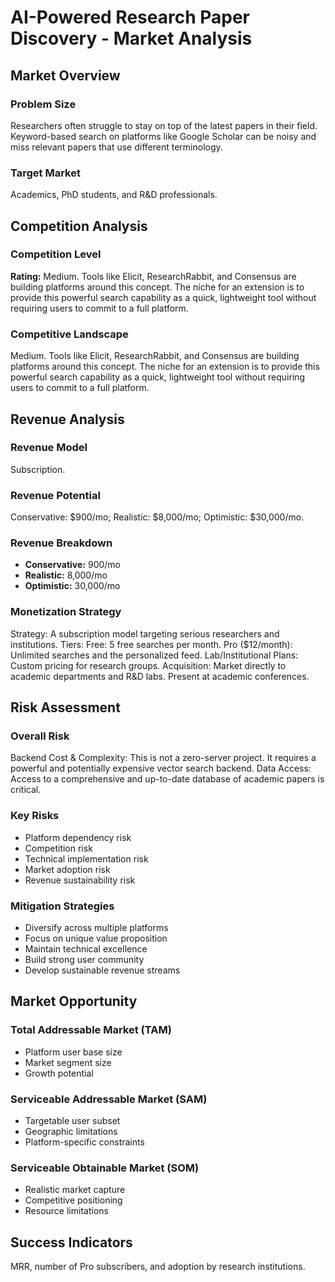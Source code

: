 # AI-Powered Research Paper Discovery - Market Analysis

## Market Overview

### Problem Size
Researchers often struggle to stay on top of the latest papers in their field. Keyword-based search on platforms like Google Scholar can be noisy and miss relevant papers that use different terminology.

### Target Market
Academics, PhD students, and R&D professionals.

## Competition Analysis

### Competition Level
**Rating:** Medium. Tools like Elicit, ResearchRabbit, and Consensus are building platforms around this concept. The niche for an extension is to provide this powerful search capability as a quick, lightweight tool without requiring users to commit to a full platform.

### Competitive Landscape
Medium. Tools like Elicit, ResearchRabbit, and Consensus are building platforms around this concept. The niche for an extension is to provide this powerful search capability as a quick, lightweight tool without requiring users to commit to a full platform.

## Revenue Analysis

### Revenue Model
Subscription.

### Revenue Potential
Conservative: $900/mo; Realistic: $8,000/mo; Optimistic: $30,000/mo.

### Revenue Breakdown
- **Conservative:** 900/mo
- **Realistic:** 8,000/mo
- **Optimistic:** 30,000/mo

### Monetization Strategy
Strategy: A subscription model targeting serious researchers and institutions. Tiers: Free: 5 free searches per month. Pro ($12/month): Unlimited searches and the personalized feed. Lab/Institutional Plans: Custom pricing for research groups. Acquisition: Market directly to academic departments and R&D labs. Present at academic conferences.

## Risk Assessment

### Overall Risk
Backend Cost & Complexity: This is not a zero-server project. It requires a powerful and potentially expensive vector search backend. Data Access: Access to a comprehensive and up-to-date database of academic papers is critical.

### Key Risks
- Platform dependency risk
- Competition risk
- Technical implementation risk
- Market adoption risk
- Revenue sustainability risk

### Mitigation Strategies
- Diversify across multiple platforms
- Focus on unique value proposition
- Maintain technical excellence
- Build strong user community
- Develop sustainable revenue streams

## Market Opportunity

### Total Addressable Market (TAM)
- Platform user base size
- Market segment size
- Growth potential

### Serviceable Addressable Market (SAM)
- Targetable user subset
- Geographic limitations
- Platform-specific constraints

### Serviceable Obtainable Market (SOM)
- Realistic market capture
- Competitive positioning
- Resource limitations

## Success Indicators
MRR, number of Pro subscribers, and adoption by research institutions.
